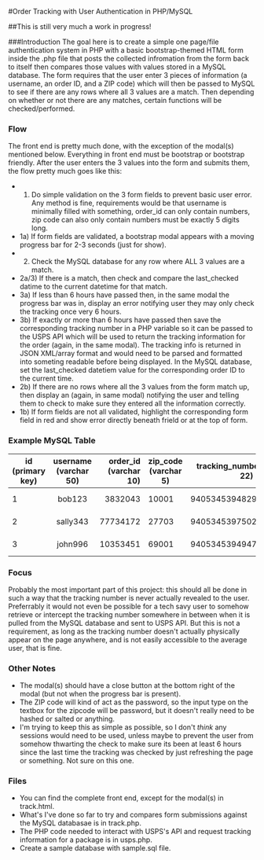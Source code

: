 #Order Tracking with User Authentication in PHP/MySQL

##This is still very much a work in progress!

###Introduction
The goal here is to create a simple one page/file authentication system in PHP with a basic bootstrap-themed HTML form inside the .php file that posts the collected infromation from the form back to itself then compares those values with values stored in a MySQL database. The form requires that the user enter 3 pieces of information (a username, an order ID, and a ZIP code) which will then be passed to MySQL to see if there are any rows where all 3 values are a match. Then depending on whether or not there are any matches, certain functions will be checked/performed.

### Flow
The front end is pretty much done, with the exception of the modal(s) mentioned below. Everything in front end must be bootstrap or bootstrap friendly. After the user enters the 3 values into the form and submits them, the flow pretty much goes like this:
 
- 1) Do simple validation on the 3 form fields to prevent basic user error. Any method is fine, requirements would be that username is minimally filled with something, order_id can only contain numbers, zip code can also only contain numbers must be exactly 5 digits long.
- 1a) If form fields are validated, a bootstrap modal appears with a moving progress bar for 2-3 seconds (just for show).
- 2) Check the MySQL database for any row where ALL 3 values are a match.
- 2a/3) If there is a match, then check and compare the last_checked datime to the current datetime for that match.
- 3a) If less than 6 hours have passed then, in the same modal the progress bar was in, display an error notifying user they may only check the tracking once very 6 hours.
- 3b) If exactly or more than 6 hours have passed then save the corresponding tracking number in a PHP variable so it can be passed to the USPS API which will be used to return the tracking information for the order (again, in the same modal). The tracking info is returned in JSON XML/array format and would need to be parsed and formatted into someting readable before being displayed. In the MySQL database, set the last_checked datetiem value for the corresponding order ID to the current time.
- 2b) If there are no rows where all the 3 values from the form match up, then display an (again, in same modal) notifying the user and telling them to check to make sure they entered all the information correctly.
- 1b) If form fields are not all validated, highlight the corresponding form field in red and show error directly beneath frield or at the top of form.

### Example MySQL Table
| id (primary key) | username (varchar 50) | order_id (varchar 10) | zip_code (varchar 5) | tracking_number (varchar 22) | last_checked (datetime) |
| ------------- |:-------------:| -----:|---|---|---|
| 1 | bob123 | 3832043 | 10001 | 940534539482957775698 | 2016-04-18 06:45:32  | 
| 2 | sally343 | 77734172 | 27703 | 9405345397502494204 | 2016-04-18 06:45:32  |
| 3 | john996 | 10353451 | 69001 | 9405345394947569938474 | 2016-04-18 06:45:32  |

### Focus
Probably the most important part of this project: this should all be done in such a way that the tracking number is never actually revealed to the user. Preferrably it would not even be possible for a tech savy user to somehow retrieve or intercept the tracking number somewhere in between when it is pulled from the MySQL database and sent to USPS API. But this is not a requirement, as long as the tracking number doesn't actually physically appear on the page anywhere, and is not easily accessible to the average user, that is fine.

### Other Notes
- The modal(s) should have a close button at the bottom right of the modal (but not when the progress bar is present).
- The ZIP code will kind of act as the password, so the input type on the textbox for the zipcode will be password, but it doesn't really need to be hashed or salted or anything.
- I'm trying to keep this as simple as possible, so I don't *think* any sessions would need to be used, unless maybe to prevent the user from somehow thwarting the check to make sure its been at least 6 hours since the last time the tracking was checked by just refreshing the page or something. Not sure on this one.

### Files
- You can find the complete front end, except for the modal(s) in track.html.
- What's I've done so far to try and compares form submissions against the MySQL databasae is in track.php.
- The PHP code needed to interact with USPS's API and request tracking information for a package is in usps.php.
- Create a sample database with sample.sql file.
